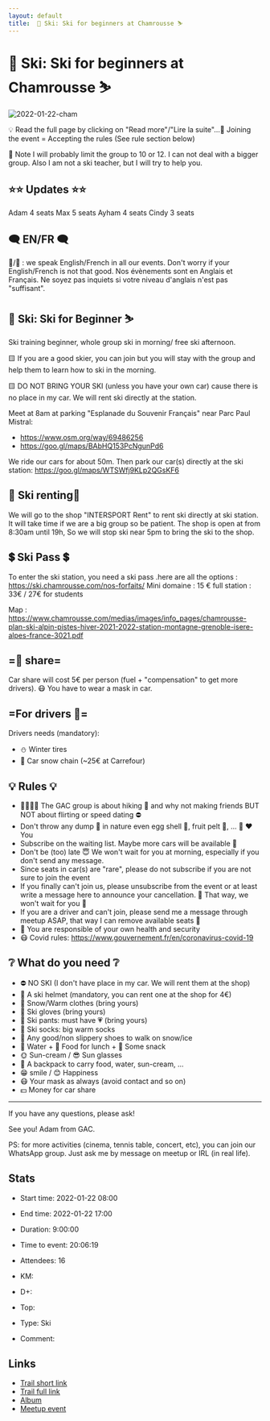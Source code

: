```yaml
---
layout: default
title:  🎿 Ski: Ski for beginners at Chamrousse ⛷
---
```


#  🎿 Ski: Ski for beginners at Chamrousse ⛷

![2022-01-22-cham](/Stats/img/orig/2022-01-22-cham.jpg)

💡 Read the full page by clicking on "Read more"/"Lire la suite"...💜
Joining the event = Accepting the rules (See rule section below)

👀 Note I will probably limit the group to 10 or 12. I can not deal with a bigger group. Also I am not a ski teacher, but I will try to help you.

## ⭐⭐ Updates ⭐⭐

Adam 4 seats
Max 5 seats
Ayham 4 seats
Cindy 3 seats

## 🗨️ EN/FR 🗨️
🦅/🐓 : we speak English/French in all our events. Don't worry if your English/French is not that good. Nos évènements sont en Anglais et Français. Ne soyez pas inquiets si votre niveau d'anglais n'est pas "suffisant".

## 🎿 Ski: Ski for Beginner ⛷
Ski training beginner, whole group ski in morning/ free ski afternoon.

🟨 If you are a good skier, you can join but you will stay with the group and help them to learn how to ski in the morning.

🟨 DO NOT BRING YOUR SKI (unless you have your own car) cause there is no place in my car. We will rent ski directly at the station.

Meet at 8am at parking "Esplanade du Souvenir Français" near Parc Paul Mistral:
- https://www.osm.org/way/69486256
- https://goo.gl/maps/BAbHQ153PcNgunPd6

We ride our cars for about 50m. Then park our car(s) directly at the ski station:
https://goo.gl/maps/WTSWfj9KLp2QGsKF6

## 🎿 Ski renting🎿
We will go to the shop "INTERSPORT Rent" to rent ski directly at ski station. It will take time if we are a big group so be patient. The shop is open at from 8:30am until 19h, So we will stop ski near 5pm to bring the ski to the shop.

## 💲 Ski Pass 💲
To enter the ski station, you need a ski pass .here are all the options :
https://ski.chamrousse.com/nos-forfaits/
Mini domaine : 15 €
full station : 33€ / 27€ for students

Map : https://www.chamrousse.com/medias/images/info_pages/chamrousse-plan-ski-alpin-pistes-hiver-2021-2022-station-montagne-grenoble-isere-alpes-france-3021.pdf

## =🚗 share=
Car share will cost 5€ per person (fuel + "compensation" to get more drivers). 😷 You have to wear a mask in car.

## =For drivers 🚗=
Drivers needs (mandatory):
- ⛄ Winter tires
- 🔗 Car snow chain (~25€ at Carrefour)

## 💡 Rules 💡
- 🚶‍♀️🚶‍♂️ The GAC group is about hiking 🥾 and why not making friends BUT NOT about flirting or speed dating ⛔
- Don't throw any dump 🚮 in nature even egg shell 🥚, fruit pelt 🍌, ... 🌳 ❤️ You
- Subscribe on the waiting list. Maybe more cars will be available 🚗
- Don't be (too) late 😇 We won't wait for you at morning, especially if you don't send any message.
- Since seats in car(s) are "rare", please do not subscribe if you are not sure to join the event
- If you finally can't join us, please unsubscribe from the event or at least write a message here to announce your cancellation. 💜 That way, we won't wait for you 💜
- If you are a driver and can't join, please send me a message through meetup ASAP, that way I can remove available seats 🚗
- 💟 You are responsible of your own health and security
- 😷 Covid rules: https://www.gouvernement.fr/en/coronavirus-covid-19

## ❔ What do you need ❔
- ⛔ NO SKI (I don't have place in my car. We will rent them at the shop)
- 🧢 A ski helmet (mandatory, you can rent one at the shop for 4€)
- 🧥 Snow/Warm clothes (bring yours)
- 🧤 Ski gloves (bring yours)
- 👖 Ski pants: must have 💗 (bring yours)
- 🧦 Ski socks: big warm socks
- 🥾 Any good/non slippery shoes to walk on snow/ice
- 🧃 Water + 🥪 Food for lunch + 🍫 Some snack
- 🌞 Sun-cream / 😎 Sun glasses
- 🎒 A backpack to carry food, water, sun-cream, ...
- 😁 smile / 😊 Happiness
- 😷 Your mask as always (avoid contact and so on)
- 💵 Money for car share

-----------------------
If you have any questions, please ask!

See you! Adam from GAC.

PS: for more activities (cinema, tennis table, concert, etc), you can join our WhatsApp group. Just ask me by message on meetup or IRL (in real life).

## Stats

- Start time: 2022-01-22 08:00
- End time: 2022-01-22 17:00
- Duration: 9:00:00
- Time to event: 20:06:19
- Attendees: 16

- KM: 
- D+: 
- Top: 
- Type: Ski
- Comment: 

## Links

- [Trail short link]()
- [Trail full link]()
- [Album](https://binnette.github.io/GacImg2022/2022-01-22-🎿-Ski-Ski-for-beginners-at-Chamrousse-⛷.html)
- [Meetup event](https://www.meetup.com/grenoble-adventure-club-english-french/events/283400313/)

